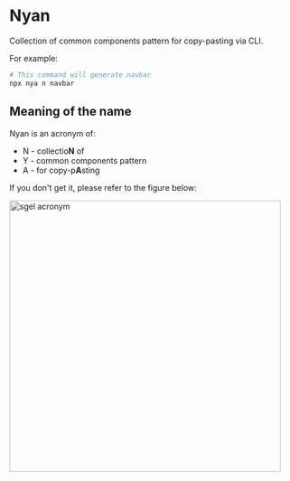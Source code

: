 # Nyan
Collection of common components pattern for copy-pasting via CLI.

For example:
```bash
# This command will generate navbar
npx nya n navbar
```

## Meaning of the name
Nyan is an acronym of:
- N - collectio**N** of
- Y - common components pattern
- A - for copy-p**A**sting

If you don't get it, please refer to the figure below:

<img src="https://user-images.githubusercontent.com/35027979/139077662-fa5a8daf-5a51-405c-9e69-0c04549cb226.png" alt="sgel acronym" width=480 />